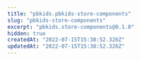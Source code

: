 ```yaml
---
title: "pbkids.pbkids-store-components"
slug: "pbkids-store-components"
excerpt: "pbkids.store-components@0.1.0"
hidden: true
createdAt: "2022-07-15T15:38:52.326Z"
updatedAt: "2022-07-15T15:38:52.326Z"
---
```

